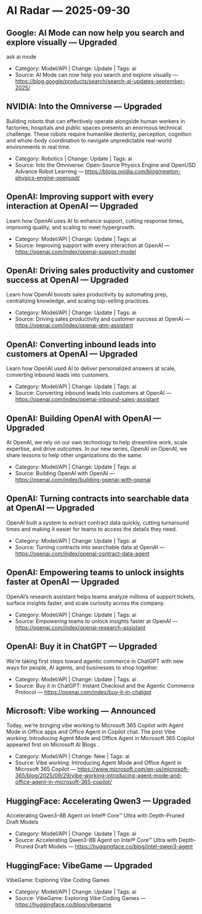 # AI Radar — 2025-09-30

## Google: AI Mode can now help you search and explore visually — **Upgraded**
ask ai mode

- Category: Model/API  |  Change: Update  |  Tags: ai
- Source: AI Mode can now help you search and explore visually — https://blog.google/products/search/search-ai-updates-september-2025/

## NVIDIA: Into the Omniverse — **Upgraded**
Building robots that can effectively operate alongside human workers in factories, hospitals and public spaces presents an enormous technical challenge. These robots require humanlike dexterity, perception, cognition and whole-body coordination to navigate unpredictable real-world environments in real time.

- Category: Robotics  |  Change: Update  |  Tags: ai
- Source: Into the Omniverse: Open-Source Physics Engine and OpenUSD Advance Robot Learning — https://blogs.nvidia.com/blog/newton-physics-engine-openusd/

## OpenAI: Improving support with every interaction at OpenAI — **Upgraded**
Learn how OpenAI uses AI to enhance support, cutting response times, improving quality, and scaling to meet hypergrowth.

- Category: Model/API  |  Change: Update  |  Tags: ai
- Source: Improving support with every interaction at OpenAI — https://openai.com/index/openai-support-model

## OpenAI: Driving sales productivity and customer success at OpenAI — **Upgraded**
Learn how OpenAI boosts sales productivity by automating prep, centralizing knowledge, and scaling top-selling practices.

- Category: Model/API  |  Change: Update  |  Tags: ai
- Source: Driving sales productivity and customer success at OpenAI — https://openai.com/index/openai-gtm-assistant

## OpenAI: Converting inbound leads into customers at OpenAI — **Upgraded**
Learn how OpenAI used AI to deliver personalized answers at scale, converting inbound leads into customers.

- Category: Model/API  |  Change: Update  |  Tags: ai
- Source: Converting inbound leads into customers at OpenAI — https://openai.com/index/openai-inbound-sales-assistant

## OpenAI: Building OpenAI with OpenAI — **Upgraded**
At OpenAI, we rely on our own technology to help streamline work, scale expertise, and drive outcomes. In our new series, OpenAI on OpenAI, we share lessons to help other organizations do the same.

- Category: Model/API  |  Change: Update  |  Tags: ai
- Source: Building OpenAI with OpenAI — https://openai.com/index/building-openai-with-openai

## OpenAI: Turning contracts into searchable data at OpenAI — **Upgraded**
OpenAI built a system to extract contract data quickly, cutting turnaround times and making it easier for teams to access the details they need.

- Category: Model/API  |  Change: Update  |  Tags: ai
- Source: Turning contracts into searchable data at OpenAI — https://openai.com/index/openai-contract-data-agent

## OpenAI: Empowering teams to unlock insights faster at OpenAI — **Upgraded**
OpenAI’s research assistant helps teams analyze millions of support tickets, surface insights faster, and scale curiosity across the company.

- Category: Model/API  |  Change: Update  |  Tags: ai
- Source: Empowering teams to unlock insights faster at OpenAI — https://openai.com/index/openai-research-assistant

## OpenAI: Buy it in ChatGPT — **Upgraded**
We’re taking first steps toward agentic commerce in ChatGPT with new ways for people, AI agents, and businesses to shop together.

- Category: Model/API  |  Change: Update  |  Tags: ai
- Source: Buy it in ChatGPT: Instant Checkout and the Agentic Commerce Protocol — https://openai.com/index/buy-it-in-chatgpt

## Microsoft: Vibe working — **Announced**
Today, we're bringing vibe working to Microsoft 365 Copilot with Agent Mode in Office apps and Office Agent in Copilot chat. The post Vibe working: Introducing Agent Mode and Office Agent in Microsoft 365 Copilot appeared first on Microsoft AI Blogs .

- Category: Model/API  |  Change: New  |  Tags: ai
- Source: Vibe working: Introducing Agent Mode and Office Agent in Microsoft 365 Copilot — https://www.microsoft.com/en-us/microsoft-365/blog/2025/09/29/vibe-working-introducing-agent-mode-and-office-agent-in-microsoft-365-copilot/

## HuggingFace: Accelerating Qwen3 — **Upgraded**
Accelerating Qwen3-8B Agent on Intel® Core™ Ultra with Depth-Pruned Draft Models

- Category: Model/API  |  Change: Update  |  Tags: ai
- Source: Accelerating Qwen3-8B Agent on Intel® Core™ Ultra with Depth-Pruned Draft Models — https://huggingface.co/blog/intel-qwen3-agent

## HuggingFace: VibeGame — **Upgraded**
VibeGame: Exploring Vibe Coding Games

- Category: Model/API  |  Change: Update  |  Tags: ai
- Source: VibeGame: Exploring Vibe Coding Games — https://huggingface.co/blog/vibegame
